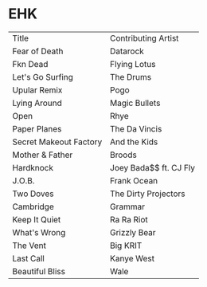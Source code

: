# EHK
<table>
  <tr>
    <td>Title</td>   
    <td>Contributing Artist</td>
  </tr>
<tr>
  <td>Fear of Death</td>
  <td>Datarock</td>
</tr>
<tr>
  <td>Fkn Dead</td>
  <td>Flying Lotus</td>
</tr>
<tr>
  <td>Let's Go Surfing</td>
  <td>The Drums</td>
</tr>
<tr>
  <td>Upular Remix</td>
  <td>Pogo</td>
</tr>
<tr>
  <td>Lying Around</td>
  <td>Magic Bullets</td>
</tr>
<tr>
  <td>Open</td>
  <td>Rhye</td>
</tr>
<tr>
  <td>Paper Planes</td>
  <td>The Da Vincis</td>
</tr>
<tr>
  <td>Secret Makeout Factory</td>
  <td>And the Kids</td>
</tr>
<tr>
  <td>Mother & Father</td>
  <td>Broods</td>
</tr>
<tr>
  <td>Hardknock</td>
  <td>Joey Bada$$ ft. CJ Fly</td>
</tr>
<tr>
  <td>J.O.B.</td>
  <td>Frank Ocean</td>
</tr>
<tr>
  <td>Two Doves</td>
  <td>The Dirty Projectors</td>
</tr>
<tr>
  <td>Cambridge</td>
  <td>Grammar</td>
</tr>
<tr>
  <td>Keep It Quiet</td>
  <td>Ra Ra Riot</td>
</tr>
<tr>
  <td>What's Wrong</td>
  <td>Grizzly Bear</td>
</tr>
<tr>
  <td>The Vent</td>
  <td>Big KRIT</td>
</tr>
<tr>
  <td>Last Call</td>
  <td>Kanye West</td>
</tr>
<tr>
  <td>Beautiful Bliss</td>
  <td>Wale</td>
</tr>

</table>

